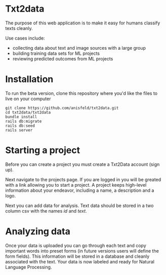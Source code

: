 # Txt2data

The purpose of this web application is to make it easy for humans classify texts cleanly.

Use cases include:
- collecting data about text and image sources with a large group
- building training data sets for ML projects
- reviewing predicted outcomes from ML projects

# Installation
To run the beta version, clone this repository where you'd like the files to live on your computer
```
git clone https://github.com/anisfeld/txt2data.git
cd txt2data/txt2data
bundle install
rails db:migrate
rails db:seed
rails server
```

# Starting a project
Before you can create a project you must create a Txt2Data account (sign up).

Next navigate to the projects page. If you are logged in you will be greated with a link allowing you to start a project.
A project keeps high-level information about your endeavor, including a name, a description and a logo.

Next you can add data for analysis.
Text data should be stored in a two column csv with the names *id* and *text*.

# Analyzing data
Once your data is uploaded you can go through each text and copy important words into preset forms (in future versions users will define the form fields). This information will be stored in a database and cleanly associated with the text. Your data is now labeled and ready for Natural Language Processing.





